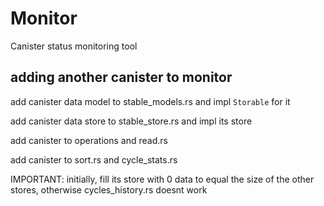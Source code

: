 # Monitor

Canister status monitoring tool

## adding another canister to monitor

add canister data model to stable_models.rs and impl `Storable` for it

add canister data store to stable_store.rs and impl its store

add canister to operations and read.rs

add canister to sort.rs and cycle_stats.rs

IMPORTANT: initially, fill its store with 0 data to equal the size of the other stores, otherwise cycles_history.rs doesnt work
